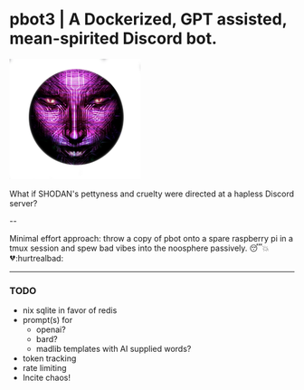 # pbot3 | A Dockerized, GPT assisted, mean-spirited Discord bot. 

![](shodan_transparent.png)

What if SHODAN's pettyness and cruelty were directed at a hapless Discord server?

--

Minimal effort approach: throw a copy of pbot onto a spare raspberry pi in a tmux session and spew bad vibes into the noosphere passively. :sleeping::boom::broken_heart::hurtrealbad:

-----

### TODO

- nix sqlite in favor of redis
- prompt(s) for 
  - openai?
  - bard?
  - madlib templates with AI supplied words?
- token tracking
- rate limiting
- Incite chaos!




